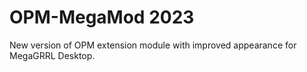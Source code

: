 # OPM-MegaMod 2023
 New version of OPM extension module with improved appearance for MegaGRRL Desktop.
